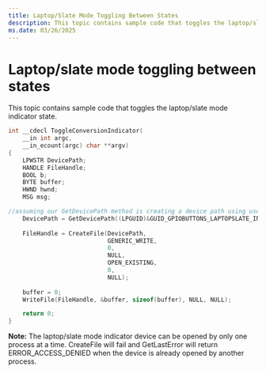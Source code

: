 ```yaml
---
title: Laptop/Slate Mode Toggling Between States
description: This topic contains sample code that toggles the laptop/slate mode indicator state.
ms.date: 03/26/2025
---
```


# Laptop/slate mode toggling between states


This topic contains sample code that toggles the laptop/slate mode indicator state.

```cpp
int __cdecl ToggleConversionIndicator(
    __in int argc,
    __in_ecount(argc) char **argv)
{
    LPWSTR DevicePath;
    HANDLE FileHandle;
    BOOL b;
    BYTE buffer;
    HWND hwnd;
    MSG msg;

//assuming our GetDevicePath method is creating a device path using use SetupDi API
    DevicePath = GetDevicePath((LPGUID)&GUID_GPIOBUTTONS_LAPTOPSLATE_INTERFACE);
   
    FileHandle = CreateFile(DevicePath,
                            GENERIC_WRITE,
                            0,
                            NULL,
                            OPEN_EXISTING,
                            0,
                            NULL);
   
    buffer = 0;
    WriteFile(FileHandle, &buffer, sizeof(buffer), NULL, NULL);

    return 0;
}
```

<b>Note:</b> The laptop/slate mode indicator device can be opened by only one process at a time. CreateFile will fail and GetLastError will return ERROR_ACCESS_DENIED when the device is already opened by another process. 

 




